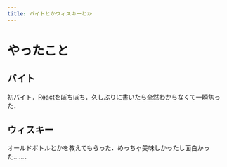 ```yaml
---
title: バイトとかウィスキーとか
---
```


# やったこと

## バイト

初バイト．Reactをぼちぼち．久しぶりに書いたら全然わからなくて一瞬焦った．

## ウィスキー

オールドボトルとかを教えてもらった．めっちゃ美味しかったし面白かった……．
